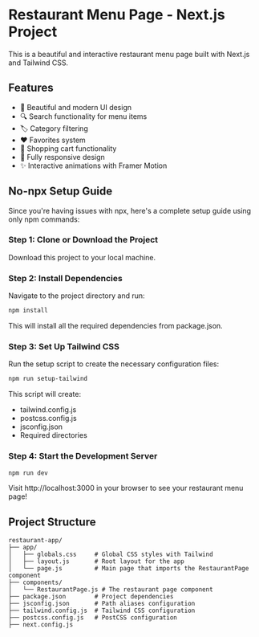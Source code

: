 # Restaurant Menu Page - Next.js Project

This is a beautiful and interactive restaurant menu page built with Next.js and Tailwind CSS.

## Features

- 🎨 Beautiful and modern UI design
- 🔍 Search functionality for menu items
- 🏷️ Category filtering
- ❤️ Favorites system
- 🛒 Shopping cart functionality
- 📱 Fully responsive design
- ✨ Interactive animations with Framer Motion

## No-npx Setup Guide

Since you're having issues with npx, here's a complete setup guide using only npm commands:

### Step 1: Clone or Download the Project

Download this project to your local machine.

### Step 2: Install Dependencies

Navigate to the project directory and run:

```bash
npm install
```

This will install all the required dependencies from package.json.

### Step 3: Set Up Tailwind CSS

Run the setup script to create the necessary configuration files:

```bash
npm run setup-tailwind
```

This script will create:
- tailwind.config.js
- postcss.config.js
- jsconfig.json
- Required directories

### Step 4: Start the Development Server

```bash
npm run dev
```

Visit http://localhost:3000 in your browser to see your restaurant menu page!

## Project Structure

```
restaurant-app/
├── app/
│   ├── globals.css     # Global CSS styles with Tailwind
│   ├── layout.js       # Root layout for the app
│   └── page.js         # Main page that imports the RestaurantPage component
├── components/
│   └── RestaurantPage.js # The restaurant page component
├── package.json        # Project dependencies
├── jsconfig.json       # Path aliases configuration
├── tailwind.config.js  # Tailwind CSS configuration
├── postcss.config.js   # PostCSS configuration
├── next.config.js
